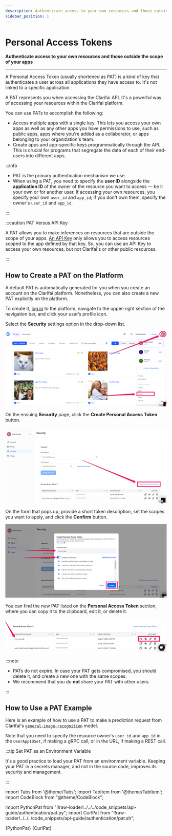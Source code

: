 ```yaml
---
description: Authenticate access to your own resources and those outside the scope of your apps
sidebar_position: 1
---
```


# Personal Access Tokens

**Authenticate access to your own resources and those outside the scope of your apps**
<hr />

A Personal Access Token \(usually shortened as PAT\) is a kind of key that authenticates a user across all applications they have access to. It's not linked to a specific application.

A PAT represents you when accessing the Clarifai API. It's a powerful way of accessing your resources within the Clarifai platform. 

You can use PATs to accomplish the following:

- Access multiple apps with a single key. This lets you access your own apps as well as any other apps you have permissions to use, such as public apps, apps where you're added as a collaborator, or apps belonging to your organization's team.
- Create apps and app-specific keys programmatically through the API. This is crucial for programs that segregate the data of each of their end-users into different apps.


:::info

- PAT is the primary authentication mechanism we use.  
- When using a PAT, you need to specify the **user ID** alongside the **application ID** of the owner of the resource you want to access — be it your own or for another user. If accessing your own resources, you specify your own `user_id` and `app_id`; if you don't own them, specify the owner's `user_id` and `app_id`. 

:::

:::caution PAT Versus API Key

A PAT allows you to make inferences on resources that are outside the scope of your apps. [An API Key](https://docs.clarifai.com/clarifai-basics/authentication/app-specific-api-keys) only allows you to access resources scoped to the app defined by that key. So, you can use an API Key to access your own resources, but not Clarifai's or other public resources. 

:::

## How to Create a PAT on the Platform

A default PAT is automatically generated for you when you create an account on the Clarifai platform. Nonetheless, you can also create a new PAT explicitly on the platform. 

To create it, [log in](https://clarifai.com/login) to the platform, navigate to the upper-right section of the navigation bar, and click your user’s profile icon.

Select the **Security** settings option in the drop-down list.

![Create new PAT on Community](/img/others/create_pat_community.png)

On the ensuing **Security** page, click the **Create Personal Access Token** button.  

![Account security settings](/img/others/account_security_settings.png)

On the form that pops up, provide a short token description, set the scopes you want to apply, and click the **Confirm** button.

![create pat](/img/others/pat_dialog_box.png)

You can find the new PAT listed on the **Personal Access Token** section, where you can copy it to the clipboard, edit it, or delete it. 

![listed pat](/img/others/pat_section_1.png)

:::note

- PATs do not expire. In case your PAT gets compromised, you should delete it, and create a new one with the same scopes.
- We recommend that you do **not** share your PAT with other users.

:::

## How to Use a PAT Example

Here is an example of how to use a PAT to make a prediction request from Clarifai's [`general-image-recognition`](https://clarifai.com/clarifai/main/models/general-image-recognition) model. 

Note that you need to specify the resource owner's `user_id` and `app_id` in the `UserAppIDSet`, if making a gRPC call, or in the URL, if making a REST call. 

:::tip Set PAT as an Environment Variable

It's a good practice to load your PAT from an environment variable. Keeping your PAT in a secrets manager, and not in the source code, improves its security and management. 

:::

import Tabs from '@theme/Tabs';
import TabItem from '@theme/TabItem';
import CodeBlock from "@theme/CodeBlock";

import PythonPat from "!!raw-loader!../../../code_snippets/api-guide/authentication/pat.py";
import CurlPat from "!!raw-loader!../../../code_snippets/api-guide/authentication/pat.sh";

<Tabs>
<TabItem value="python" label="Python (gRPC)">
     <CodeBlock className="language-python">{PythonPat}</CodeBlock>
</TabItem>

<TabItem value="curl" label="cURL">
    <CodeBlock className="language-bash">{CurlPat}</CodeBlock>
</TabItem>
</Tabs>